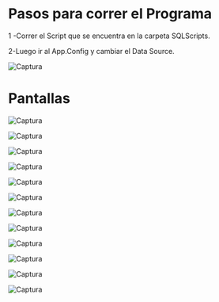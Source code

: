# Pasos para correr el Programa

 1 -Correr el Script que se encuentra en la carpeta SQLScripts.

 2-Luego ir al App.Config y cambiar el Data Source.

![Captura](https://user-images.githubusercontent.com/38332341/88472272-00858280-cedf-11ea-9244-605baa67ba64.PNG)

# Pantallas

![Captura](https://user-images.githubusercontent.com/38332341/88472310-63771980-cedf-11ea-8b3e-d563b8ef68bb.PNG)

![Captura](https://user-images.githubusercontent.com/38332341/88472317-7984da00-cedf-11ea-81b9-0c3235bfc887.PNG)

![Captura](https://user-images.githubusercontent.com/38332341/88472341-a46f2e00-cedf-11ea-8e13-bd7617adfa06.PNG)

![Captura](https://user-images.githubusercontent.com/38332341/88472351-c072cf80-cedf-11ea-9609-1de4107cffd0.PNG)

![Captura](https://user-images.githubusercontent.com/38332341/88472368-02037a80-cee0-11ea-9fa3-d3a84c5f2b6a.PNG)

![Captura](https://user-images.githubusercontent.com/38332341/88472389-4131cb80-cee0-11ea-8520-523326414045.PNG)

![Captura](https://user-images.githubusercontent.com/38332341/88472407-68889880-cee0-11ea-917c-bd5236edca60.PNG)

![Captura](https://user-images.githubusercontent.com/38332341/88472448-d1701080-cee0-11ea-90cc-baea51442d29.PNG)

![Captura](https://user-images.githubusercontent.com/38332341/88472460-ea78c180-cee0-11ea-90cd-a5fc3e7bd41c.PNG)

![Captura](https://user-images.githubusercontent.com/38332341/88472467-0c724400-cee1-11ea-8c16-5c583f2b9679.PNG)

![Captura](https://user-images.githubusercontent.com/38332341/88472471-26138b80-cee1-11ea-9eed-2d548083f635.PNG)

![Captura](https://user-images.githubusercontent.com/38332341/88472480-45aab400-cee1-11ea-840b-4a25289b3a96.PNG)
